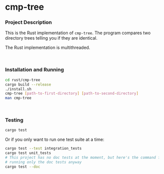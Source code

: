 # cmp-tree

### Project Description

This is the Rust implementation of `cmp-tree`. The program compares two
directory trees telling you if they are identical.

The Rust implementation is multithreaded.

&nbsp;

### Installation and Running

```bash
cd rust/cmp-tree
cargo build --release
./install.sh
cmp-tree [path-to-first-directory] [path-to-second-directory]
man cmp-tree
```

&nbsp;

### Testing

```bash
cargo test
```

Or if you only want to run one test suite at a time:

```bash
cargo test --test integration_tests
cargo test unit_tests
# This project has no doc tests at the moment, but here's the command for
# running only the doc tests anyway
cargo test --doc
```
